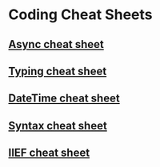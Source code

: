 # Coding Cheat Sheets

## [Async cheat sheet](./resources/Async_Cheat_Sheet.md)

## [Typing cheat sheet](./resources/Typing_Cheat_Sheet.md)

## [DateTime cheat sheet](./resources/DateTime_Cheat_Sheet.md)

## [Syntax cheat sheet](./resources/Syntax_Cheat_Sheet.md)

## [IIEF cheat sheet](./resources/IIFE_Cheat_Sheet.md)
